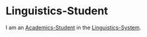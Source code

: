 # Linguistics-Student

I am an [Academics-Student](600001.md) in the [Linguistics-System](650027.md).